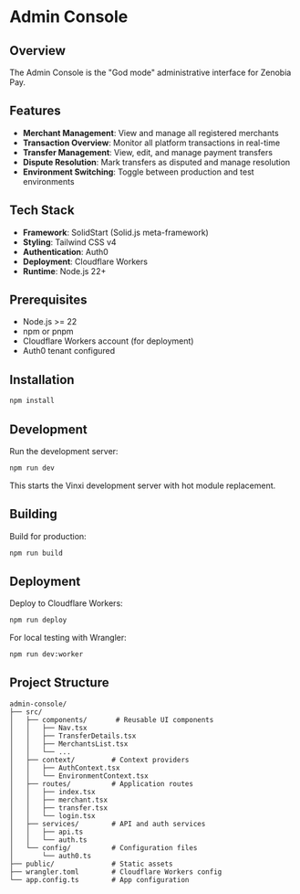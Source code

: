 # Admin Console

## Overview

The Admin Console is the "God mode" administrative interface for Zenobia Pay.

## Features

- **Merchant Management**: View and manage all registered merchants
- **Transaction Overview**: Monitor all platform transactions in real-time
- **Transfer Management**: View, edit, and manage payment transfers
- **Dispute Resolution**: Mark transfers as disputed and manage resolution
- **Environment Switching**: Toggle between production and test environments

## Tech Stack

- **Framework**: SolidStart (Solid.js meta-framework)
- **Styling**: Tailwind CSS v4
- **Authentication**: Auth0
- **Deployment**: Cloudflare Workers
- **Runtime**: Node.js 22+

## Prerequisites

- Node.js >= 22
- npm or pnpm
- Cloudflare Workers account (for deployment)
- Auth0 tenant configured

## Installation

```bash
npm install
```

## Development

Run the development server:

```bash
npm run dev
```

This starts the Vinxi development server with hot module replacement.

## Building

Build for production:

```bash
npm run build
```

## Deployment

Deploy to Cloudflare Workers:

```bash
npm run deploy
```

For local testing with Wrangler:

```bash
npm run dev:worker
```

## Project Structure

```
admin-console/
├── src/
│   ├── components/       # Reusable UI components
│   │   ├── Nav.tsx
│   │   ├── TransferDetails.tsx
│   │   ├── MerchantsList.tsx
│   │   └── ...
│   ├── context/         # Context providers
│   │   ├── AuthContext.tsx
│   │   └── EnvironmentContext.tsx
│   ├── routes/          # Application routes
│   │   ├── index.tsx
│   │   ├── merchant.tsx
│   │   ├── transfer.tsx
│   │   └── login.tsx
│   ├── services/        # API and auth services
│   │   ├── api.ts
│   │   └── auth.ts
│   └── config/          # Configuration files
│       └── auth0.ts
├── public/              # Static assets
├── wrangler.toml        # Cloudflare Workers config
└── app.config.ts        # App configuration
```
